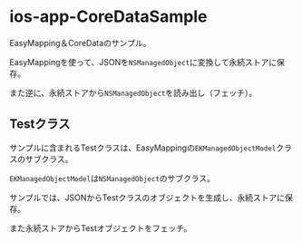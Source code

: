 # ios-app-CoreDataSample

EasyMapping＆CoreDataのサンプル。

EasyMappingを使って、JSONを`NSManagedObject`に変換して永続ストアに保存。

また逆に、永続ストアから`NSManagedObject`を読み出し（フェッチ）。

## Testクラス

サンプルに含まれるTestクラスは、EasyMappingの`EKManagedObjectModel`クラスのサブクラス。

`EKManagedObjectModel`は`NSManagedObject`のサブクラス。

サンプルでは、JSONからTestクラスのオブジェクトを生成し、永続ストアに保存。

また永続ストアからTestオブジェクトをフェッチ。
